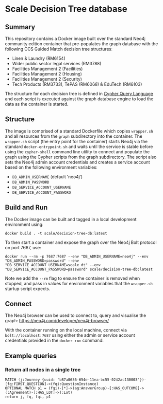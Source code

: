 # Scale Decision Tree database

## Summary
This repository contains a Docker image built over the standard Neo4j community edition container that pre-populates the graph database with the following CCS Guided Match decision tree structures:

- Linen & Laundry (RM6154)
- Wider public sector legal services (RM3788)
- Facilities Management 2 (Facilities)
- Facilities Management 2 (Housing)
- Facilities Management 2 (Security)
- Tech Products (RM3733), TePAS (RM6068) & EduTech (RM6103)

The structure for each decision tree is defined in [Cypher Query Language](https://neo4j.com/docs/cypher-manual/current/) and each script is executed against the graph database engine to load the data as the container is started.

## Structure
The image is comprised of a standard Dockerfile which copies `wrapper.sh` and all resources from the `graph` subdirectory into the container.  The `wrapper.sh` script (the entry point for the container) starts Neo4j via the standard `docker-entrypoint.sh` and waits until the service is stable before using the `cypher-shell` command line utility to connect and populate the graph using the Cypher scripts from the graph subdirectory.  The script also sets the Neo4j admin account credentials and creates a service account based on the following environment variables:

- `DB_ADMIN_USERNAME` (default 'neo4j')
- `DB_ADMIN_PASSWORD`
- `DB_SERVICE_ACCOUNT_USERNAME`
- `DB_SERVICE_ACCOUNT_PASSWORD`

## Build and Run
The Docker image can be built and tagged in a local development environment using:

    docker build . -t scale/decision-tree-db:latest

To then start a container and expose the graph over the Neo4j Bolt protocol on port 7687, use:      

    docker run --rm -p 7687:7687 --env "DB_ADMIN_USERNAME=neo4j" --env "DB_ADMIN_PASSWORD=password" --env "DB_SERVICE_ACCOUNT_USERNAME=scale_dt" --env "DB_SERVICE_ACCOUNT_PASSWORD=password" scale/decision-tree-db:latest

Note we add the `--rm` flag to ensure the container is removed when stopped, and pass in values for environment variables that the `wrapper.sh` startup script expects.

## Connect
The Neo4j browser can be used to connect to, query and visualise the graph: https://neo4j.com/developer/neo4j-browser/

With the container running on the local machine, connect via `bolt://localhost:7687` using either the admin or service account credentials provided in the `docker run` command.

## Example queries

### Return all nodes in a single tree
```
MATCH (j:Journey {uuid: 'b87a0636-654e-11ea-bc55-0242ac130003'})-[fq:FIRST_QUESTION]->(fqi:QuestionInstance)
OPTIONAL MATCH p1 = (fqi)-[*]->(ag:AnswerGroup)-[:HAS_OUTCOME]->(:Agreement)-[:HAS_LOT]->(:Lot)
return j, fq, fqi, p1
```
